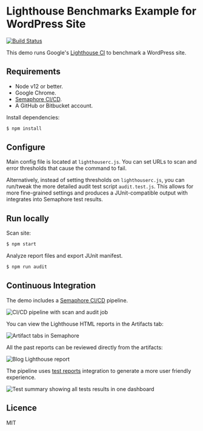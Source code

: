 # Lighthouse Benchmarks Example for WordPress Site

[![Build Status](https://ackerson.semaphoreci.com/badges/lighthouse-wordpress/branches/master.svg?key=ccaa486f-dfa8-460e-b440-3a2f23f2b5de)](https://ackerson.semaphoreci.com/projects/lighthouse-wordpress)

This demo runs Google's [Lighthouse CI](https://github.com/GoogleChrome/lighthouse-ci) to benchmark a WordPress site.

## Requirements

- Node v12 or better.
- Google Chrome.
- [Semaphore CI/CD](https://semaphoreci.com/).
- A GitHub or Bitbucket account.

Install dependencies:

```bash
$ npm install
```

## Configure

Main config file is located at `lighthouserc.js`. You can set URLs to scan and error thresholds that cause the command to fail.

Alternatively, instead of setting thresholds on `lighthouserc.js`, you can run/tweak the more detailed audit test script `audit.test.js`. This allows for more fine-grained settings and produces a JUnit-compatible output with integrates into Semaphore test results.

## Run locally

Scan site:

```bash
$ npm start
```

Analyze report files and export JUnit manifest.

```bash
$ npm run audit
```

## Continuous Integration

The demo includes a [Semaphore CI/CD](https://semaphoreci.com/) pipeline.

![CI/CD pipeline with scan and audit job](./screenshots/report-blog.jpg)

You can view the Lighthouse HTML reports in the Artifacts tab:

![Artifact tabs in Semaphore](./screenshots/project-artifacts.jpg)

All the past reports can be reviewed directly from the artifacts:

![Blog Lighthouse report](./screenshots/report-blog.jpg)

The pipeline uses [test reports](https://docs.semaphoreci.com/essentials/test-summary/) integration to generate a more user friendly experience.

![Test summary showing all tests results in one dashboard](./screenshots/test-summary.jpg)

## Licence

MIT
